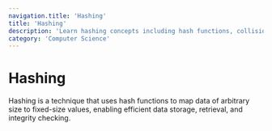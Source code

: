 ```yaml
---
navigation.title: 'Hashing'
title: 'Hashing'
description: 'Learn hashing concepts including hash functions, collision resolution, and applications in hash tables and data integrity.'
category: 'Computer Science'
---
```


# Hashing

Hashing is a technique that uses hash functions to map data of arbitrary size to fixed-size values, enabling efficient data storage, retrieval, and integrity checking.
